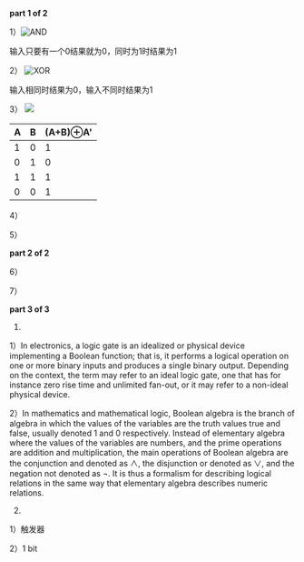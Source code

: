 **part 1 of 2**

1）![AND](https://img-blog.csdn.net/20181022200609885?watermark/2/text/aHR0cHM6Ly9ibG9nLmNzZG4ubmV0L3FxXzQzMjY3Nzcz/font/5a6L5L2T/fontsize/400/fill/I0JBQkFCMA==/dissolve/70)

输入只要有一个0结果就为0，同时为1时结果为1

2）
![XOR](https://img-blog.csdn.net/20181022200725658?watermark/2/text/aHR0cHM6Ly9ibG9nLmNzZG4ubmV0L3FxXzQzMjY3Nzcz/font/5a6L5L2T/fontsize/400/fill/I0JBQkFCMA==/dissolve/70)

输入相同时结果为0，输入不同时结果为1

3）
![ ](https://img-blog.csdn.net/20181022202051664?watermark/2/text/aHR0cHM6Ly9ibG9nLmNzZG4ubmV0L3FxXzQzMjY3Nzcz/font/5a6L5L2T/fontsize/400/fill/I0JBQkFCMA==/dissolve/70)


| A | B | (A+B)⊕A' |
|--|--|--|
| 1 | 0 | 1 |
| 0 | 1 | 0 |
| 1 | 1 | 1 |
| 0 | 0 | 1 |

4）

5）

**part 2 of 2**

6）

7）

**part 3 of 3**

1.

1）In electronics, a logic gate is an idealized or physical device implementing a Boolean function; that is, it performs a logical operation on one or more binary inputs and produces a single binary output. Depending on the context, the term may refer to an ideal logic gate, one that has for instance zero rise time and unlimited fan-out, or it may refer to a non-ideal physical device.

2）In mathematics and mathematical logic, Boolean algebra is the branch of algebra in which the values of the variables are the truth values true and false, usually denoted 1 and 0 respectively. Instead of elementary algebra where the values of the variables are numbers, and the prime operations are addition and multiplication, the main operations of Boolean algebra are the conjunction and denoted as ∧, the disjunction or denoted as ∨, and the negation not denoted as ¬. It is thus a formalism for describing logical relations in the same way that elementary algebra describes numeric relations.

2.

1）触发器

2）1 bit